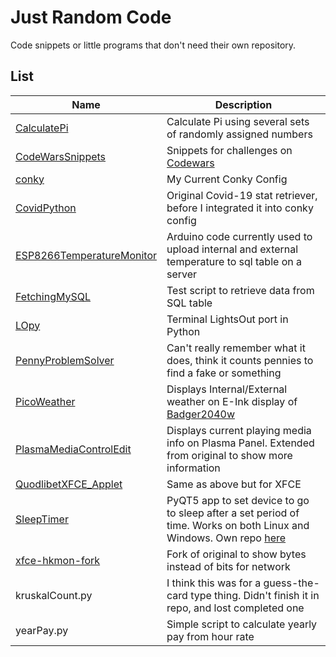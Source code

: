 # Just Random Code

Code snippets or little programs that don't need their own repository.

## List

|Name|Description|
|---|---|
|[CalculatePi](./CalculatePi) |Calculate Pi using several sets of randomly assigned numbers|
|[CodeWarsSnippets](./CodeWarsSnippets)|Snippets for challenges on [Codewars](http://codewars.com)|
|[conky](./conky)|My Current Conky Config
|[CovidPython](./CovidPython)|Original Covid-19 stat retriever, before I integrated it into conky config|
|[ESP8266TemperatureMonitor](./ESP8266TemperatureMonitor)|Arduino code currently used to upload internal and external temperature to sql table on a server|
[FetchingMySQL](./FetchingMySQL)|Test script to retrieve data from SQL table|
|[LOpy](./LOpy)|Terminal LightsOut port in Python|
|[PennyProblemSolver](./PennyProblemSolver)|Can't really remember what it does, think it counts pennies to find a fake or something|
|[PicoWeather](./PicoWeather)|Displays Internal/External weather on E-Ink display of [Badger2040w](https://shop.pimoroni.com/products/badger-2040-w?variant=40514062188627)|
|[PlasmaMediaControlEdit](./PlasmaMediaControlEdit)|Displays current playing media info on Plasma Panel. Extended from original to show more information|
|[QuodlibetXFCE_Applet](./QuodlibetXFCE_Applet)| Same as above but for XFCE|
|[SleepTimer](./SleepTimer)|PyQT5 app to set device to go to sleep after a set period of time. Works on both Linux and Windows. Own repo [here](https://www.github.com/martrewes/SleepTimer)|
|[xfce-hkmon-fork](./xfce-hkmon-fork)| Fork of original to show bytes instead of bits for network|
|kruskalCount.py|I think this was for a guess-the-card type thing. Didn't finish it in repo, and lost completed one|
|yearPay.py|Simple script to calculate yearly pay from hour rate|

